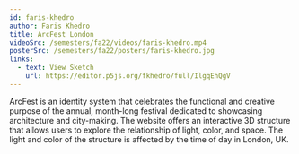```yaml
---
id: faris-khedro
author: Faris Khedro
title: ArcFest London
videoSrc: /semesters/fa22/videos/faris-khedro.mp4
posterSrc: /semesters/fa22/posters/faris-khedro.jpg
links:
  - text: View Sketch
    url: https://editor.p5js.org/fkhedro/full/IlgqEhQgV
---
```


ArcFest is an identity system that celebrates the functional and creative purpose of the annual, month-long festival dedicated to showcasing architecture and city-making. The website offers an interactive 3D structure that allows users to explore the relationship of light, color, and space. The light and color of the structure is affected by the time of day in London, UK.